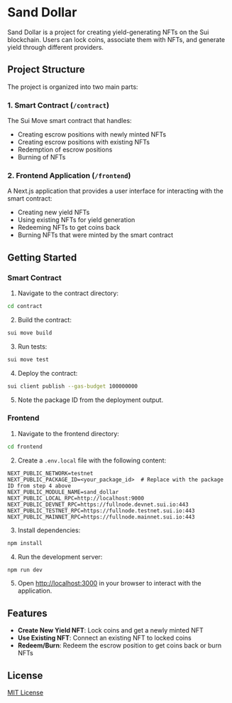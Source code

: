 # Sand Dollar

Sand Dollar is a project for creating yield-generating NFTs on the Sui blockchain. Users can lock coins, associate them with NFTs, and generate yield through different providers.

## Project Structure

The project is organized into two main parts:

### 1. Smart Contract (`/contract`)

The Sui Move smart contract that handles:

- Creating escrow positions with newly minted NFTs
- Creating escrow positions with existing NFTs
- Redemption of escrow positions
- Burning of NFTs

### 2. Frontend Application (`/frontend`)

A Next.js application that provides a user interface for interacting with the smart contract:

- Creating new yield NFTs
- Using existing NFTs for yield generation
- Redeeming NFTs to get coins back
- Burning NFTs that were minted by the smart contract

## Getting Started

### Smart Contract

1. Navigate to the contract directory:

```bash
cd contract
```

2. Build the contract:

```bash
sui move build
```

3. Run tests:

```bash
sui move test
```

4. Deploy the contract:

```bash
sui client publish --gas-budget 100000000
```

5. Note the package ID from the deployment output.

### Frontend

1. Navigate to the frontend directory:

```bash
cd frontend
```

2. Create a `.env.local` file with the following content:

```
NEXT_PUBLIC_NETWORK=testnet
NEXT_PUBLIC_PACKAGE_ID=<your_package_id>  # Replace with the package ID from step 4 above
NEXT_PUBLIC_MODULE_NAME=sand_dollar
NEXT_PUBLIC_LOCAL_RPC=http://localhost:9000
NEXT_PUBLIC_DEVNET_RPC=https://fullnode.devnet.sui.io:443
NEXT_PUBLIC_TESTNET_RPC=https://fullnode.testnet.sui.io:443
NEXT_PUBLIC_MAINNET_RPC=https://fullnode.mainnet.sui.io:443
```

3. Install dependencies:

```bash
npm install
```

4. Run the development server:

```bash
npm run dev
```

5. Open [http://localhost:3000](http://localhost:3000) in your browser to interact with the application.

## Features

- **Create New Yield NFT**: Lock coins and get a newly minted NFT
- **Use Existing NFT**: Connect an existing NFT to locked coins
- **Redeem/Burn**: Redeem the escrow position to get coins back or burn NFTs

## License

[MIT License](LICENSE)
